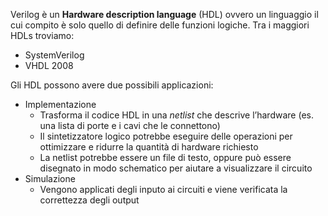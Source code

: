 Verilog è un **Hardware description language** (HDL) ovvero un linguaggio il cui compito è solo quello di definire delle funzioni logiche. Tra i maggiori HDLs troviamo:
- SystemVerilog
- VHDL 2008

Gli HDL possono avere due possibili applicazioni:
- Implementazione
	- Trasforma il codice HDL in una *netlist* che descrive l’hardware (es. una lista di porte e i cavi che le connettono)
	- Il sintetizzatore logico potrebbe eseguire delle operazioni per ottimizzare e ridurre la quantità di hardware richiesto
	- La netlist potrebbe essere un file di testo, oppure può essere disegnato in modo schematico per aiutare a visualizzare il circuito
- Simulazione
	- Vengono applicati degli inputo ai circuiti e viene verificata la correttezza degli output

